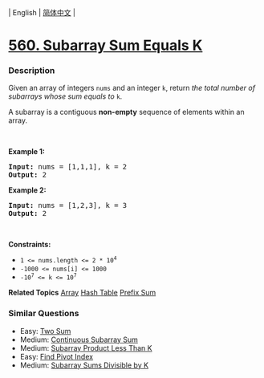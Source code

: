 | English | [简体中文](README.md) |

# [560. Subarray Sum Equals K](https://leetcode-cn.com/problems/subarray-sum-equals-k)
 ### Description
<p>Given an array of integers <code>nums</code> and an integer <code>k</code>, return <em>the total number of subarrays whose sum equals to</em> <code>k</code>.</p>

<p>A subarray is a contiguous <strong>non-empty</strong> sequence of elements within an array.</p>

<p>&nbsp;</p>
<p><strong>Example 1:</strong></p>
<pre><strong>Input:</strong> nums = [1,1,1], k = 2
<strong>Output:</strong> 2
</pre><p><strong>Example 2:</strong></p>
<pre><strong>Input:</strong> nums = [1,2,3], k = 3
<strong>Output:</strong> 2
</pre>
<p>&nbsp;</p>
<p><strong>Constraints:</strong></p>

<ul>
	<li><code>1 &lt;= nums.length &lt;= 2 * 10<sup>4</sup></code></li>
	<li><code>-1000 &lt;= nums[i] &lt;= 1000</code></li>
	<li><code>-10<sup>7</sup> &lt;= k &lt;= 10<sup>7</sup></code></li>
</ul>

**Related Topics**  [Array](https://leetcode-cn.com/tag/array) [Hash Table](https://leetcode-cn.com/tag/hash-table) [Prefix Sum](https://leetcode-cn.com/tag/prefix-sum) 

### Similar Questions
 - Easy:	[Two Sum](https://leetcode-cn.com/problems/two-sum) 
 - Medium:	[Continuous Subarray Sum](https://leetcode-cn.com/problems/continuous-subarray-sum) 
 - Medium:	[Subarray Product Less Than K](https://leetcode-cn.com/problems/subarray-product-less-than-k) 
 - Easy:	[Find Pivot Index](https://leetcode-cn.com/problems/find-pivot-index) 
 - Medium:	[Subarray Sums Divisible by K](https://leetcode-cn.com/problems/subarray-sums-divisible-by-k) 
